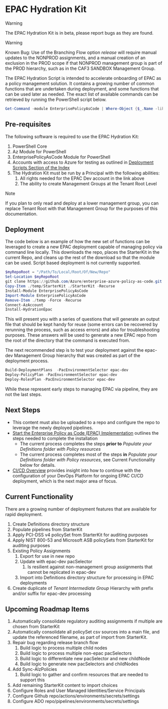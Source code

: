 # EPAC Hydration Kit

> [!WARNING]
> The EPAC Hydration Kit is in beta, please report bugs as they are found.

> [!WARNING]
> Known Bug: Use of the Branching Flow option *release* will require manual updates to the NONPROD assignments, and a manual creation of an exclusion in the PROD scope if that NONPROD management group is part of the PROD hierarchy, such as in the CAF3 SANDBOX Management Group.

The EPAC Hydration Script is intended to accelerate onboarding of EPAC as a policy management solution. It contains a growing number of common functions that are undertaken during deployment, and some functions that can be used later as needed. The exact list of available commands can be retrieved by running the PowerShell script below.

```PowerShell
Get-Command -module EnterprisePolicyAsCode | Where-Object {$_.Name -like "*-Hydration*"}
```

## Pre-requisites

The following software is required to use the EPAC Hydration Kit:

1. PowerShell Core
1. Az Module for PowerShell
1. EnterprisePolicyAsCode Module for PowerShell
1. Accounts with access to Azure for testing as outlined in [Deployment Scripts Section of the Index](index.md)
1. The Hydration Kit must be run by a Principal with the following abilities:
    1. All rights needed for the EPAC Dev account in the link above
    1. The ability to create Management Groups at the Tenant Root Level

> [!Note]
> If you plan to only read and deploy at a lower management group, you can replace Tenant Root with that Management Group for the purposes of this documentation.

## Deployment

The code below is an example of how the new set of functions can be leveraged to create a new EPAC deployment capable of managing policy via command line locally. This downloads the repo, places the StarterKit in the current Repo, and cleans up the rest of the download so that the module can be used. Script based deployment is not currently supported.

```PowerShell
$myRepoRoot = "/Path/To/Local/Root/Of/New/Repo"
Set-Location $myRepoRoot
git clone https://github.com/Azure/enterprise-azure-policy-as-code.git ./temp
Copy-Item ./temp/StarterKit ./StarterKit -Recurse
Install-Module EnterprisePolicyAsCode
Import-Module EnterprisePolicyAsCode
Remove-Item ./temp -Force -Recurse
Connect-AzAccount
Install-HydrationEpac
```

This will present you with a series of questions that will generate an output file that should be kept handy for reuse (some errors can be recovered by rerunning the process, such as access errors) and also for troubleshooting purposes. These answers will be used to generate a new EPAC repo from the root of the directory that the command is executed from.

The next recommended step is to test your deployment against the epac-dev Management Group hierarchy that was created as part of the deployment process.

```PowerShell
Build-DeploymentPlans  -PacEnvironmentSelector epac-dev
Deploy-PolicyPlan -PacEnvironmentSelector epac-dev
Deploy-RolesPlan -PacEnvironmentSelector epac-dev
```

While these represent early steps to managing EPAC via pipeline, they are not the last steps.

## Next Steps

- This content must also be uploaded  to a repo and configure the repo to leverage the newly deployed pipelines.
- [Start the Enterprise Policy as Code (EPAC) Implementation](start-implementing.md) outlines the steps needed to complete the installation
  - The current process completes the steps **prior to** *Populate your Definitions folder with Policy resources*
  - The current process completes most of the steps **in** *Populate your Definitions folder with Policy resources*, see Current Functionality below for details.
- [CI/CD Overview](ci-cd-overview.md) provides insight into how to continue with the configuration of your DevOps Platform for ongoing EPAC CI/CD deployment, which is the next major area of focus.

## Current Functionality

There are a growing number of deployment features that are available for rapid deployment.

1. Create Definitions directory structure
1. Populate pipelines from StarterKit
1. Apply PCI-DSS v4 policySet from StarterKit for auditing purposes
1. Apply NIST 800-53 and Microsoft ASB policySets from StarterKit for auditing purposes
1. Existing Policy Assignments
    1. Export for use in new repo
    1. Update with epac-dev pacSelector
        1. Is resilient against non-management group assignments that cannot be replicated in epac-dev
    1. Import into Definitions directory structure for processing in EPAC deployments
1. Create duplicate of *Tenant Intermediate Group* Hierarchy with prefix and/or suffix for epac-dev processing

## Upcoming Roadmap Items

1. Automatically consolidate regulatory auditing assignments if multiple are chosen from StarterKit
1. Automatically consolidate all policySet csv sources into a main file, and update the referenced filename, as part of import from StarterKit.
1. Repair bug regarding release branch flow
    1. Build logic to process multiple child nodes
    1. Build logic to process multiple non-epac pacSelectors
    1. Build logic to differentiate new pacSelector and new childNode
    1. Build logic to generate new pacSelectors and childNodes
1. Add Sync-AlzPolicies
    1. Build logic to gather and confirm resources that are needed to support this
1. Add remaining StarterKit content to import choices
1. Configure Roles and User Managed Identities/Service Principals
1. Configure Github repo/actions/environments/secrets/settings
1. Configure ADO repo/pipelines/environments/secrets/settings
